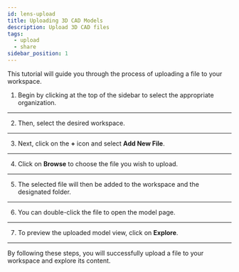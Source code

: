 ```yaml
---
id: lens-upload
title: Uploading 3D CAD Models
description: Upload 3D CAD files
tags:
  - upload
  - share
sidebar_position: 1
---
```


This tutorial will guide you through the process of uploading a file to your workspace.

1. Begin by clicking at the top of the sidebar to select the appropriate organization.

---

2. Then, select the desired workspace.

---

3. Next, click on the **+** icon and select **Add New File**.

---

4. Click on **Browse** to choose the file you wish to upload.

---

5. The selected file will then be added to the workspace and the designated folder.

---

6. You can double-click the file to open the model page.

---

7. To preview the uploaded model view, click on **Explore**.

---

By following these steps, you will successfully upload a file to your workspace and explore its content.